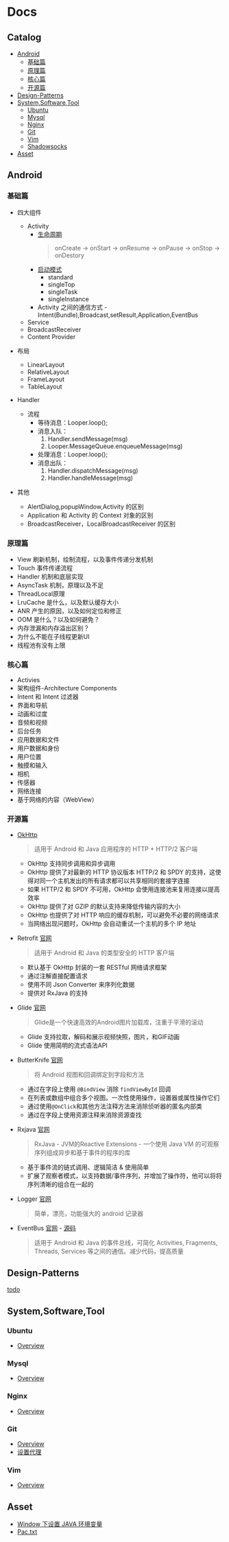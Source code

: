# Docs

## Catalog

* [Android](#Android)
  * [基础篇](#基础篇)
  * [原理篇](#原理篇)
  * [核心篇](#核心篇)
  * [开源篇](#开源篇)
* [Design-Patterns](#Design-Patterns)  
* [System,Software,Tool](#System,Software,Tool)
  * [Ubuntu](#ubuntu)
  * [Mysql](#mysql)
  * [Nginx](#nginx)
  * [Git](#git)
  * [Vim](#vim)
  * [Shadowsocks](https://github.com/itwangxiang/docs/wiki/VPS.Shadowsocks)
* [Asset](#asset)
  
## Android

### 基础篇

* 四大组件

  * Activity
    * [生命周期](https://developer.android.com/guide/components/activities/activity-lifecycle#java)
      > onCreate -> onStart -> onResume -> onPause -> onStop -> onDestory
    * [启动模式](https://developer.android.com/guide/components/activities/tasks-and-back-stack)
      * standard
      * singleTop
      * singleTask
      * singleInstance
    * Activity 之间的通信方式 - Intent(Bundle),Broadcast,setResult,Application,EventBus
  * Service
  * BroadcastReceiver
  * Content Provider

* 布局

  * LinearLayout
  * RelativeLayout
  * FrameLayout
  * TableLayout  

* Handler
  * 流程
    * 等待消息：Looper.loop();
    * 消息入队：
      1. Handler.sendMessage(msg)
      2. Looper.MessageQueue.enqueueMessage(msg)
    * 处理消息：Looper.loop();
    * 消息出队：
      1. Handler.dispatchMessage(msg)
      2. Handler.handleMessage(msg)

* 其他

  * AlertDialog,popupWindow,Activity 的区别
  * Application 和 Activity 的 Context 对象的区别
  * BroadcastReceiver，LocalBroadcastReceiver 的区别

### 原理篇

* View 刷新机制，绘制流程，以及事件传递分发机制
* Touch 事件传递流程
* Handler 机制和底层实现
* AsyncTask 机制，原理以及不足
* ThreadLocal原理
* LruCache 是什么，以及默认缓存大小
* ANR 产生的原因，以及如何定位和修正
* OOM 是什么？以及如何避免？
* 内存泄漏和内存溢出区别？
* 为什么不能在子线程更新UI
* 线程池有没有上限

### 核心篇
  
* Activies
* 架构组件-Architecture Components
* Intent 和 Intent 过滤器
* 界面和导航
* 动画和过度
* 音频和视频
* 后台任务
* 应用数据和文件
* 用户数据和身份
* 用户位置
* 触摸和输入
* 相机
* 传感器
* 网络连接
* 基于网络的内容（WebView）

### 开源篇

* [OkHttp](https://github.com/square/okhttp)

  > 适用于 Android 和 Java 应用程序的 HTTP + HTTP/2 客户端

  * OkHttp 支持同步调用和异步调用
  * OkHttp 提供了对最新的 HTTP 协议版本 HTTP/2 和 SPDY 的支持，这使得对同一个主机发出的所有请求都可以共享相同的套接字连接
  * 如果 HTTP/2 和 SPDY 不可用，OkHttp 会使用连接池来复用连接以提高效率
  * OkHttp 提供了对 GZIP 的默认支持来降低传输内容的大小
  * OkHttp 也提供了对 HTTP 响应的缓存机制，可以避免不必要的网络请求
  * 当网络出现问题时，OkHttp 会自动重试一个主机的多个 IP 地址

* Retrofit [官网](https://github.com/square/retrofit)
  
  > 适用于 Android 和 Java 的类型安全的 HTTP 客户端

  * 默认基于 OkHttp 封装的一套 RESTful 网络请求框架
  * 通过注解直接配置请求
  * 使用不同 Json Converter 来序列化数据
  * 提供对 RxJava 的支持

* Glide [官网](https://github.com/bumptech/glide)  

  > Glide是一个快速高效的Android图片加载库，注重于平滑的滚动

  * Glide 支持拉取，解码和展示视频快照，图片，和GIF动画
  * Glide 使用简明的流式语法API

* ButterKnife [官网](https://github.com/JakeWharton/butterknife)

  > 将 Android 视图和回调绑定到字段和方法

  * 通过在字段上使用 `@BindView` 消除 `findViewById` 回调
  * 在列表或数组中组合多个视图。一次性使用操作，设置器或属性操作它们
  * 通过使用`@OnClick`和其他方法注释方法来消除侦听器的匿名内部类
  * 通过在字段上使用资源注释来消除资源查找

* Rxjava [官网](https://github.com/ReactiveX/RxJava)

  > RxJava  -  JVM的Reactive Extensions  - 一个使用 Java VM 的可观察序列组成异步和基于事件的程序的库

  * 基于事件流的链式调用、逻辑简洁 & 使用简单
  * 扩展了观察者模式，以支持数据/事件序列，并增加了操作符，他可以将将序列清晰的组合在一起的

* Logger [官网](https://github.com/orhanobut/logger)

  > 简单，漂亮，功能强大的 android 记录器

* EventBus [官网](https://github.com/greenrobot/EventBus) - [源码](docs/source/EventBus.md)

  > 适用于 Android 和 Java 的事件总线，可简化 Activities, Fragments, Threads, Services 等之间的通信。减少代码，提高质量

## Design-Patterns

[todo](https://github.com/itwangxiang/docs/issues/1)

## System,Software,Tool

### Ubuntu

* [Overview](docs/vps/ubuntu.md)

### Mysql

* [Overview](docs/vps/mysql.md)

### Nginx

* [Overview](docs/vps/nginx.md)

### Git

* [Overview](docs/tool/git.md)
* [设置代理](docs/tool/git-set-proxy.md)

### Vim

* [Overview](docs/tool/vim.md)

## Asset

* [Window 下设置 JAVA 环境变量](asset/set-jdk-env-variables.ps1)
* [Pac.txt](asset/pac.txt)
